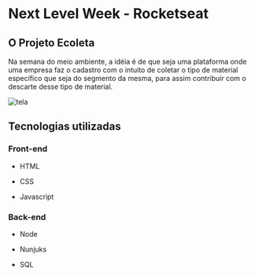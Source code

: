 # Next Level Week - Rocketseat

## O Projeto Ecoleta

Na semana do meio ambiente, a idéia é de que seja uma plataforma onde uma empresa faz o cadastro com o intuito de coletar o tipo de material específico que seja do segmento da mesma, para assim contribuir com o descarte desse tipo de material.

![tela](https://github.com/henriquecatunda/AppWeb-EColeta/blob/master/ecoleta.jpg)

## Tecnologias utilizadas

### Front-end

 * HTML

 * CSS

 * Javascript

### Back-end

 * Node

 * Nunjuks

 * SQL


